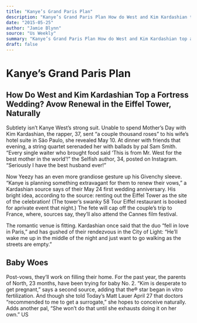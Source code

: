 ```yaml
---
title: "Kanye’s Grand Paris Plan"
description: "Kanye’s Grand Paris Plan How do West and Kim Kardashian top a fortress wedding? Avow renewal in the Eiffel Tower, naturally Subtlety isn’t Kanyye West’s strong suit. The rapper, 37, sent “a couple tho..."
date: "2015-05-25"
author: "Jamie Blynn"
source: "Us Weekly"
summary: "Kanye’s Grand Paris Plan How do West and Kim Kardashian top a fortress wedding? Avow renewal in the Eiffel Tower, naturally Subtlety isn’t Kanyye West’s strong suit. The rapper, 37, sent “a couple thousand roses” to his wife’s hotel suite in Säo Paulo."
draft: false
---
```


# Kanye’s Grand Paris Plan

## How Do West and Kim Kardashian Top a Fortress Wedding? Avow Renewal in the Eiffel Tower, Naturally

Subtlety isn’t Kanye West’s strong suit. Unable to spend Mother’s Day with Kim Kardashian, the rapper, 37, sent “a couple thousand roses” to his wife’s hotel suite in Säo Paulo, she revealed May 10. At dinner with friends that evening, a string quartet serenaded her with ballads by pal Sam Smith. “Every single waiter who brought food said ‘This is from Mr. West for the best mother in the world’!” the Selfish author, 34, posted on Instagram. “Seriously I have the best husband ever!”

Now Yeezy has an even more grandiose gesture up his Givenchy sleeve. “Kanye is planning something extravagant for them to renew their vows,” a Kardashian source says of their May 24 first wedding anniversary. His bright idea, according to the source: renting out the Eiffel Tower as the site of the celebration! (The tower’s swanky 58 Tour Eiffel restaurant is booked for aprivate event that night.) The fete will cap off the couple’s trip to France, where, sources say, they’ll also attend the Cannes film festival.

The romantic venue is fitting. Kardashian once said that the duo “fell in love in Paris,” and has gushed of their rendezvous in the City of Light: “He’ll wake me up in the middle of the night and just want to go walking as the streets are empty.”

## Baby Woes

Post-vows, they’ll work on filling their home. For the past year, the parents of North, 23 months, have been trying for baby No. 2. “Kim is desperate to get pregnant,” says a second source, adding that the® star began in vitro fertilization. And though she told Today’s Matt Lauer April 27 that doctors “recommended to me to get a surrogate,” she hopes to conceive naturally. Adds another pal, “She won’t do that until she exhausts doing it on her own.” US
